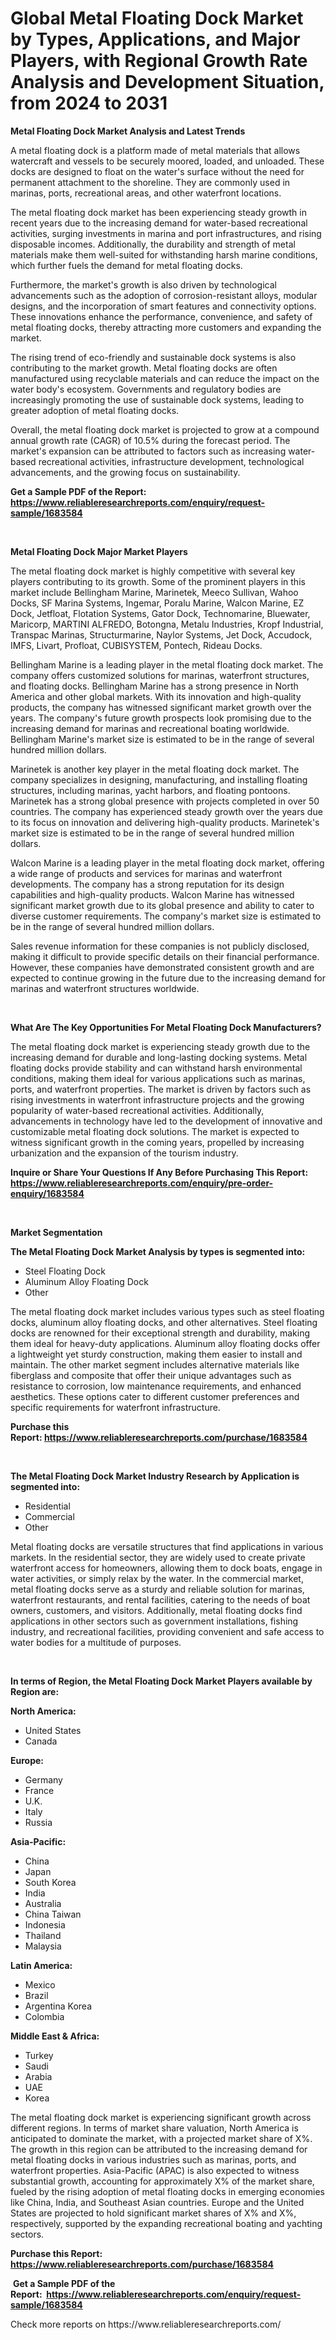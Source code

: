 <p><h1>Global Metal Floating Dock Market by Types, Applications, and Major Players, with Regional Growth Rate Analysis and Development Situation, from 2024 to 2031</h1></p><p><strong>Metal Floating Dock Market Analysis and Latest Trends</strong></p>
<p><p>A metal floating dock is a platform made of metal materials that allows watercraft and vessels to be securely moored, loaded, and unloaded. These docks are designed to float on the water's surface without the need for permanent attachment to the shoreline. They are commonly used in marinas, ports, recreational areas, and other waterfront locations.</p><p>The metal floating dock market has been experiencing steady growth in recent years due to the increasing demand for water-based recreational activities, surging investments in marina and port infrastructures, and rising disposable incomes. Additionally, the durability and strength of metal materials make them well-suited for withstanding harsh marine conditions, which further fuels the demand for metal floating docks.</p><p>Furthermore, the market's growth is also driven by technological advancements such as the adoption of corrosion-resistant alloys, modular designs, and the incorporation of smart features and connectivity options. These innovations enhance the performance, convenience, and safety of metal floating docks, thereby attracting more customers and expanding the market.</p><p>The rising trend of eco-friendly and sustainable dock systems is also contributing to the market growth. Metal floating docks are often manufactured using recyclable materials and can reduce the impact on the water body's ecosystem. Governments and regulatory bodies are increasingly promoting the use of sustainable dock systems, leading to greater adoption of metal floating docks.</p><p>Overall, the metal floating dock market is projected to grow at a compound annual growth rate (CAGR) of 10.5% during the forecast period. The market's expansion can be attributed to factors such as increasing water-based recreational activities, infrastructure development, technological advancements, and the growing focus on sustainability.</p></p>
<p><strong>Get a Sample PDF of the Report:&nbsp; <a href="https://www.reliableresearchreports.com/enquiry/request-sample/1683584">https://www.reliableresearchreports.com/enquiry/request-sample/1683584</a></strong></p>
<p>&nbsp;</p>
<p><strong>Metal Floating Dock Major Market Players</strong></p>
<p><p>The metal floating dock market is highly competitive with several key players contributing to its growth. Some of the prominent players in this market include Bellingham Marine, Marinetek, Meeco Sullivan, Wahoo Docks, SF Marina Systems, Ingemar, Poralu Marine, Walcon Marine, EZ Dock, Jetfloat, Flotation Systems, Gator Dock, Technomarine, Bluewater, Maricorp, MARTINI ALFREDO, Botongna, Metalu Industries, Kropf Industrial, Transpac Marinas, Structurmarine, Naylor Systems, Jet Dock, Accudock, IMFS, Livart, Profloat, CUBISYSTEM, Pontech, Rideau Docks.</p><p>Bellingham Marine is a leading player in the metal floating dock market. The company offers customized solutions for marinas, waterfront structures, and floating docks. Bellingham Marine has a strong presence in North America and other global markets. With its innovation and high-quality products, the company has witnessed significant market growth over the years. The company's future growth prospects look promising due to the increasing demand for marinas and recreational boating worldwide. Bellingham Marine's market size is estimated to be in the range of several hundred million dollars.</p><p>Marinetek is another key player in the metal floating dock market. The company specializes in designing, manufacturing, and installing floating structures, including marinas, yacht harbors, and floating pontoons. Marinetek has a strong global presence with projects completed in over 50 countries. The company has experienced steady growth over the years due to its focus on innovation and delivering high-quality products. Marinetek's market size is estimated to be in the range of several hundred million dollars.</p><p>Walcon Marine is a leading player in the metal floating dock market, offering a wide range of products and services for marinas and waterfront developments. The company has a strong reputation for its design capabilities and high-quality products. Walcon Marine has witnessed significant market growth due to its global presence and ability to cater to diverse customer requirements. The company's market size is estimated to be in the range of several hundred million dollars.</p><p>Sales revenue information for these companies is not publicly disclosed, making it difficult to provide specific details on their financial performance. However, these companies have demonstrated consistent growth and are expected to continue growing in the future due to the increasing demand for marinas and waterfront structures worldwide.</p></p>
<p>&nbsp;</p>
<p><strong>What Are The Key Opportunities For Metal Floating Dock Manufacturers?</strong></p>
<p><p>The metal floating dock market is experiencing steady growth due to the increasing demand for durable and long-lasting docking systems. Metal floating docks provide stability and can withstand harsh environmental conditions, making them ideal for various applications such as marinas, ports, and waterfront properties. The market is driven by factors such as rising investments in waterfront infrastructure projects and the growing popularity of water-based recreational activities. Additionally, advancements in technology have led to the development of innovative and customizable metal floating dock solutions. The market is expected to witness significant growth in the coming years, propelled by increasing urbanization and the expansion of the tourism industry.</p></p>
<p><strong>Inquire or Share Your Questions If Any Before Purchasing This Report: <a href="https://www.reliableresearchreports.com/enquiry/pre-order-enquiry/1683584">https://www.reliableresearchreports.com/enquiry/pre-order-enquiry/1683584</a></strong></p>
<p>&nbsp;</p>
<p><strong>Market Segmentation</strong></p>
<p><strong>The Metal Floating Dock Market Analysis by types is segmented into:</strong></p>
<p><ul><li>Steel Floating Dock</li><li>Aluminum Alloy Floating Dock</li><li>Other</li></ul></p>
<p><p>The metal floating dock market includes various types such as steel floating docks, aluminum alloy floating docks, and other alternatives. Steel floating docks are renowned for their exceptional strength and durability, making them ideal for heavy-duty applications. Aluminum alloy floating docks offer a lightweight yet sturdy construction, making them easier to install and maintain. The other market segment includes alternative materials like fiberglass and composite that offer their unique advantages such as resistance to corrosion, low maintenance requirements, and enhanced aesthetics. These options cater to different customer preferences and specific requirements for waterfront infrastructure.</p></p>
<p><strong>Purchase this Report:&nbsp;<a href="https://www.reliableresearchreports.com/purchase/1683584">https://www.reliableresearchreports.com/purchase/1683584</a></strong></p>
<p>&nbsp;</p>
<p><strong>The Metal Floating Dock Market Industry Research by Application is segmented into:</strong></p>
<p><ul><li>Residential</li><li>Commercial</li><li>Other</li></ul></p>
<p><p>Metal floating docks are versatile structures that find applications in various markets. In the residential sector, they are widely used to create private waterfront access for homeowners, allowing them to dock boats, engage in water activities, or simply relax by the water. In the commercial market, metal floating docks serve as a sturdy and reliable solution for marinas, waterfront restaurants, and rental facilities, catering to the needs of boat owners, customers, and visitors. Additionally, metal floating docks find applications in other sectors such as government installations, fishing industry, and recreational facilities, providing convenient and safe access to water bodies for a multitude of purposes.</p></p>
<p>&nbsp;</p>
<p><strong>In terms of Region, the Metal Floating Dock Market Players available by Region are:</strong></p>
<p>
    <p> <strong> North America: </strong>
        <ul>
            <li>United States</li>
            <li>Canada</li>
        </ul>
        </p> 
    <p> <strong> Europe: </strong>
        <ul>
            <li>Germany</li>
            <li>France</li>
            <li>U.K.</li>
            <li>Italy</li>
            <li>Russia</li>
        </ul>
        </p> 
    <p> <strong> Asia-Pacific: </strong>
        <ul>
            <li>China</li>
            <li>Japan</li>
            <li>South Korea</li>
            <li>India</li>
            <li>Australia</li>
            <li>China Taiwan</li>
            <li>Indonesia</li>
            <li>Thailand</li>
            <li>Malaysia</li>
        </ul>
        </p> 
    <p> <strong> Latin America: </strong>
        <ul>
            <li>Mexico</li>
            <li>Brazil</li>
            <li>Argentina Korea</li>
            <li>Colombia</li>
        </ul>
        </p> 
    <p> <strong> Middle East & Africa: </strong>
        <ul>
            <li>Turkey</li>
            <li>Saudi</li>
            <li>Arabia</li>
            <li>UAE</li>
            <li>Korea</li>
        </ul>
    </p>
    </p>
<p><p>The metal floating dock market is experiencing significant growth across different regions. In terms of market share valuation, North America is anticipated to dominate the market, with a projected market share of X%. The growth in this region can be attributed to the increasing demand for metal floating docks in various industries such as marinas, ports, and waterfront properties. Asia-Pacific (APAC) is also expected to witness substantial growth, accounting for approximately X% of the market share, fueled by the rising adoption of metal floating docks in emerging economies like China, India, and Southeast Asian countries. Europe and the United States are projected to hold significant market shares of X% and X%, respectively, supported by the expanding recreational boating and yachting sectors.</p></p>
<p><strong>Purchase this Report: <a href="https://www.reliableresearchreports.com/purchase/1683584">https://www.reliableresearchreports.com/purchase/1683584</a></strong></p>
<p>&nbsp;<strong>Get a Sample PDF of the Report:&nbsp;&nbsp;<a href="https://www.reliableresearchreports.com/enquiry/request-sample/1683584">https://www.reliableresearchreports.com/enquiry/request-sample/1683584</a></strong></p>
<p><strong></strong></p>
<p>Check more reports on https://www.reliableresearchreports.com/</p>